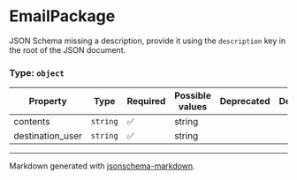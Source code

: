 # EmailPackage

JSON Schema missing a description, provide it using the `description` key in the root of the JSON document.

### Type: `object`

| Property | Type | Required | Possible values | Deprecated | Default | Description | Examples |
| -------- | ---- | -------- | --------------- | ---------- | ------- | ----------- | -------- |
| contents | `string` | ✅ | string |  |  |  |  |
| destination_user | `string` | ✅ | string |  |  |  |  |


---

Markdown generated with [jsonschema-markdown](https://github.com/elisiariocouto/jsonschema-markdown).
